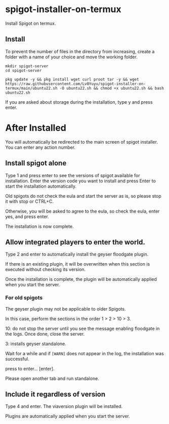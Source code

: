 # spigot-installer-on-termux
Install Spigot on termux.

## Install

To prevent the number of files in the directory from increasing, create a folder with a name of your choice and move the working folder.

```
mkdir spigot-server
cd spigot-server
```

```
pkg update -y && pkg install wget curl proot tar -y && wget https://raw.githubusercontent.com/Lv0Yuyu/spigot-installer-on-termux/main/ubuntu22.sh -O ubuntu22.sh && chmod +x ubuntu22.sh && bash ubuntu22.sh
```

If you are asked about storage during the installation, type y and press enter.

# After Installed
You will automatically be redirected to the main screen of spigot installer.  You can enter any action number.

## Install spigot alone

 Type 1 and press enter to see the versions of spigot available for installation.  Enter the version code you want to install and press Enter to start the installation automatically.

 Old spigots do not check the eula and start the server as is, so please stop it with stop or CTRL+C.

 Otherwise, you will be asked to agree to the eula, so check the eula, enter yes, and press enter.

 The installation is now complete.

 ## Allow integrated players to enter the world.

 Type 2 and enter to automatically install the geyser floodgate plugin.

 If there is an existing plugin, it will be overwritten when this section is executed without checking its version.

 Once the installation is complete, the plugin will be automatically applied when you start the server.

 ### For old spigots

 The geyser plugin may not be applicable to older Spigots.

 In this case, perform the sections in the order 1 > 2 > 10 > 3.

 10: do not stop the server until you see the message enabling floodgate in the logs.  Once done, close the server.

 3: installs geyser standalone.

 Wait for a while and if `[WARN]` does not appear in the log, the installation was successful.

 press to enter... \[enter].

 Please open another tab and run standalone.

 ## Include it regardless of version

 Type 4 and enter.
 The viaversion plugin will be installed.

 Plugins are automatically applied when you start the server.
